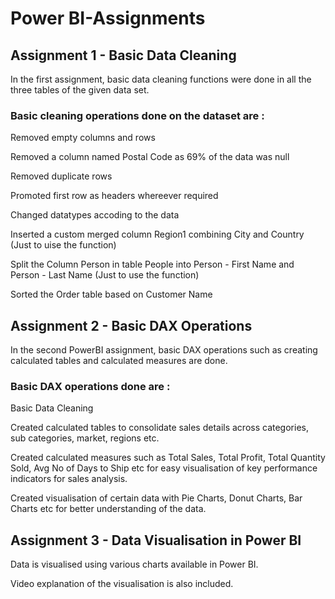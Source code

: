 # Power BI-Assignments

## Assignment 1 - Basic Data Cleaning

In the first assignment, basic data cleaning functions were done in all the three tables of the given data set.

### Basic cleaning operations done on the dataset  are :

 Removed empty columns and rows

 Removed a column named Postal Code as 69% of the data was null

 Removed duplicate rows

Promoted first row as headers whereever required

Changed datatypes accoding to the data

Inserted a custom merged column Region1 combining City and Country (Just to uise the function)

Split the Column Person in table People into Person - First Name and Person - Last Name (Just to use the function)

Sorted the Order table based on Customer Name


## Assignment 2 - Basic DAX Operations

In the second PowerBI assignment, basic DAX operations such as creating calculated tables and calculated measures are done.

### Basic DAX operations done are :

Basic Data Cleaning

Created calculated tables to consolidate sales details across categories, sub categories, market, regions etc.

Created calculated measures such as Total Sales, Total Profit, Total Quantity Sold, Avg No of Days to Ship etc for easy visualisation of key performance indicators for sales analysis.

Created visualisation of certain data with Pie Charts, Donut Charts, Bar Charts etc for better understanding of the data.

## Assignment 3 - Data Visualisation in Power BI

Data is visualised using various charts available in Power BI. 

Video explanation of the visualisation is also included.
